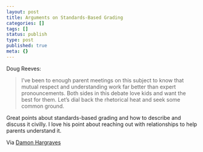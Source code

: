 ```yaml
---
layout: post
title: Arguments on Standards-Based Grading
categories: []
tags: []
status: publish
type: post
published: true
meta: {}
---
```


Doug Reeves:


>I’ve been to enough parent meetings on this subject to know that mutual respect and understanding work far better than expert pronouncements. Both sides in this debate love kids and want the best for them. Let’s dial back the rhetorical heat and seek some common ground.



Great points about standards-based grading and how to describe and discuss it civilly. I love his point about reaching out with relationships to help parents understand it.


Via 
[Damon Hargraves](https://twitter.com/damonhargraves/status/540610679007227904)
